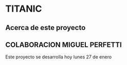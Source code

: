 # TITANIC

## Acerca de este proyecto

## COLABORACION MIGUEL PERFETTI

Este proyecto se desarrolla hoy lunes 27 de enero